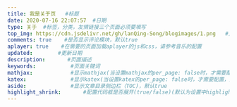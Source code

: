 ```yaml
---
title: 我是关于页   #标题
date: 2020-07-16 22:07:57  #日期
type: 关于  #标签，分类，友情链接三个页面必须要填写
top_img: https://cdn.jsdelivr.net/gh/lanQing-Song/blogimages/1.png   #页面顶部图
comments: true    #是否显示评论模块，默认true
aplayer: true    #在需要的页面加载aplayer的js和css，请参考音乐的配置
updated:        #更新日期
description:       #页面描述
keywords:           #页面关键词
mathjax:            #显示mathjax(当设置mathjax的per_page: false时，才需要配置，默认 false)
katex:              #显示katex(当设置katex的per_page: false时，才需要配置，默认 false)
aside:              #显示文章目录侧边栏（TOC)，默认true    
highlight_shrink:       #配置代码框是否展开(true/false)(默认为设置中highlight_shrink的配置)
---
```



